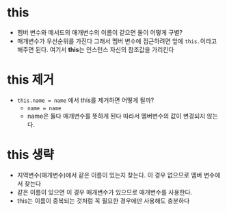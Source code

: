 # this 
- 멤버 변수와 메서드의 매개변수의 이름이 같으면 둘이 어떻게 구별?
- 매개변수가 우선순위를 가진다 그래서 멤버 변수에 접근하려면 앞에 `this.`이라고 해주면 된다. 여기서 **this**는 인스턴스 자신의 참조값을 가리킨다

# this 제거
- `this.name = name` 에서 this를 제거하면 어떻게 될까?
  - `name = name` 
  - name은 둘다 매개변수를 뜻하게 된다 따라서 멤버변수의 값이 변경되지 않는다.
 
# this 생략
- 지역변수(매개변수)에서 같은 이름이 있는지 찾는다. 이 경우 없으므로 멤버 변수에서 찾는다
- 같은 이름이 있으면 이 경우 매개변수가 있으므로 매개변수를 사용한다.
- this는 이름이 중복되는 것처럼 꼭 필요한 경우에만 사용해도 충분하다
  
    
